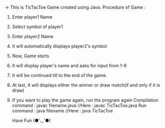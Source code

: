-> This is TicTacToe Game created using Java.
Procedure of Game :
1. Enter player1 Name
2. Select symbol of player1
3. Enter player2 Name
4. It will automatically displays player2's symbol
5. Now, Game starts
6. It will display player's name and asks for input from 1-9
7. It will be continued till to the end of the game.
8. At last, It will displays either the winner or draw match(if and only if it is draw)
9. If you want to play the game again, run the program again
   Compilation command : javac filename.java //Here : javac TicTacToe.java
   Run command : java filename //Here : java TicTacToe

   Have Fun (●'◡'●)
